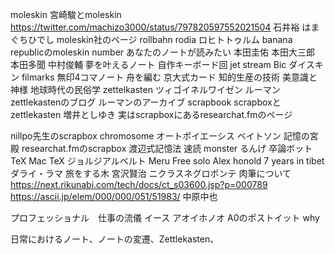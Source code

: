 moleskin
宮崎駿とmoleskin
https://twitter.com/machizo3000/status/797820597552021504
石井裕
はまぐちひでし
moleskin社のページ
rollbahn
rodia
ロヒトトゥルム
banana republicのmoleskin
number あなたのノートが読みたい
本田圭佑
本田大三郎
本田多聞
中村俊輔
夢を叶えるノート
自作キーボード回
jet stream
Bic
ダイスキン
filmarks
無印4コマノート
舟を編む
京大式カード
知的生産の技術
美意識と神様
地球時代の民俗学
zettelkasten
ツィゴイネルワイゼン
ルーマン 
zettlekastenのブログ
ルーマンのアーカイブ
scrapbook
scrapboxとzettlekasten
増井としゆき
実はscrapboxにあるresearchat.fmのページ

nillpo先生のscrapbox
chromosome
オートポイエーシス
ベイトソン
記憶の宮殿
researchat.fmのscrapbox
渡辺式記憶法
速読
monster
るんげ
卒論ボット
TeX
Mac TeX
ジョルジアルベルト
Meru
Free solo
Alex honold
7 years in tibet
ダライ・ラマ
旅をする木
宮沢賢治
ニクラスネグロポンテ
肉筆について　https://next.rikunabi.com/tech/docs/ct_s03600.jsp?p=000789
https://ascii.jp/elem/000/000/051/51983/
中原中也

プロフェッショナル　仕事の流儀
イース
アオイホノオ
A0のポストイット
why

日常におけるノート、ノートの変遷、Zettlekasten、
